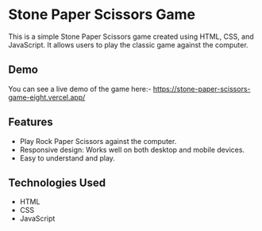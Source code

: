 # Stone Paper Scissors Game

This is a simple Stone Paper Scissors game created using HTML, CSS, and JavaScript. It allows users to play the classic game against the computer.

## Demo

You can see a live demo of the game here:- https://stone-paper-scissors-game-eight.vercel.app/

## Features

- Play Rock Paper Scissors against the computer.
- Responsive design: Works well on both desktop and mobile devices.
- Easy to understand and play.

## Technologies Used

- HTML
- CSS
- JavaScript
